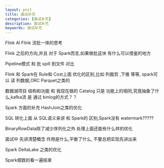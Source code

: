```yaml
---
layout: post
title: 面试补充
categories: [面试补充]
description: 面试补充
keywords: 面试补充
---
```


Flink AI Flink 流批一体的思考


Flink 之后的方向,并且 对于 Spark而言,如果做批这块 有什么可以借鉴的地方


Pipeline模式 和 批 spill 到文件 对比


Flink 和 Spark在 Rule和 Cost上面 优化的区别,比如 列裁剪 ,下推 等等, spark可以 读 列数据,ORC Parquet之类的


数据湖项目 结构和功能 和 我现在做的 Catalog 只是 功能上的相同,究竟抽象了什么,kafka流 是 通过 binlog的方式？？


Spark 方面的补充 HashJoin之类的优化


SQL 转化上面  从 SQL语义来讲 和 Spark的 区别,Spark没有 watermark?????


BinaryRowData除了减少序列化之外 处理上面还能有什么样的优化

面试中 先讲清楚概念  作用是什么,平衡了什么, 不要总把实现先讲出来

Spark DeltaLake 之类的优化

Spark细致的看一遍结束

